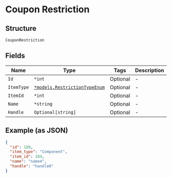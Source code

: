 
# Coupon Restriction

## Structure

`CouponRestriction`

## Fields

| Name | Type | Tags | Description |
|  --- | --- | --- | --- |
| `Id` | `*int` | Optional | - |
| `ItemType` | [`*models.RestrictionTypeEnum`](restriction-type-enum.md) | Optional | - |
| `ItemId` | `*int` | Optional | - |
| `Name` | `*string` | Optional | - |
| `Handle` | `Optional[string]` | Optional | - |

## Example (as JSON)

```json
{
  "id": 180,
  "item_type": "Component",
  "item_id": 184,
  "name": "name4",
  "handle": "handle0"
}
```

